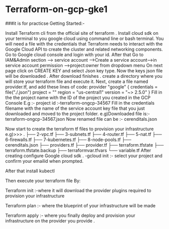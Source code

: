 # Terraform-on-gcp-gke1
###it is for practicse
Getting Started:-  

Install Terraform cli from the official site of terraform .
Install cloud sdk on your terminal to you google cloud using command line or bash terminal.
You will need a file with the credentials that Terraform needs to interact with the Google Cloud API to create the cluster and related networking components.
Go to Google cloud console and login with your id.
After that Go to IAM&Admin section –> service account –>Create a service account–>in service account permission –>project:owner from dropdown menu
On next page click on CREATE KEY and select Json key type. 
Now the keys json file will be downloaded .
After download finishes . create a directory where you will store your terraform file and execute it.
Next, create a file named  provider.tf, and add these lines of code:
provider "google" {
  credentials = file("./.json")
  project     = ""
  region      = "us-central1"
  version     = "~> 2.5.0"
}
Fill in the the project name with the ID of the project you created in the GCP Console
E.g :- project id :-terraform-ongcp-34567
Fill in the credentials filename with the name of the service account key file that you just downloaded and moved to the project folder. 
e.g)Downloaded file is:- terraform-ongcp-34567.json
Now renamed file can be :- cerenditals.json

Now start to create the terraform tf files to provision your infrastructure
e.g)>>> .
├── 2-vpc.tf
├── 3-subnets.tf
├── 4-router.tf
├── 5-nat.tf
├── 6-firewalls.tf
├── 7-kubernetes.tf
├── 8-node-pools.tf
├── cerenditals.json
├── providers.tf
├── provider.tf
├── terraform.tfstate
├── terraform.tfstate.backup
├── terraformvar.tfvars
└── variable.tf
After creating configure Google cloud sdk .
-gcloud init
    :- select your project and confirm your emailid when prompted. 

After that install kubectl 

Then execute your terraform file By:

Terraform init :-where it will download the provider plugins required to provision your infrastructure

Terraform plan :- where the blueprint of your infrastructure will be made

Terraform apply :- where you finally deploy and provision your infrastructure on the provider you provide .

